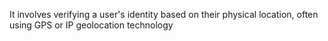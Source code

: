 It involves verifying a user's identity based on their physical location, often using GPS or IP geolocation technology